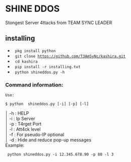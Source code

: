 #  SHINE DDOS

Stongest Server 4ttacks from TEAM SYNC LEADER 



## installing

-  <code> pkg install python </code>
-  <code> git clone https://github.com/T3AmSyNc/kashira.git</code>
-  <code> cd  kashira </code> 
-  <code> pip install -r installing.txt </code>
-  <code> python shineddos.py -h  </code>




### Command information:
    Use:
    
    $ python  shineddos.py [-i] [-p] [-l]     

│         -h : HELP                             
│         -i : Ip Server                          
│         -p : T4rget Port                        
│         -l : Att4ck level                
│         -f : For pseudo-IP optional                           
│         -d : Hide and reduce pop-up messages                         
 Example:
 
 <code> python  shineddos.py -i 12.345.678.90 -p 80 -l  3 </code>


